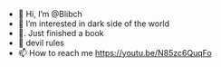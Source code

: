 - 👋 Hi, I’m @Blibch
- 👀 I’m interested in dark side of the world 
- 🌱. Just finished a book 
- 💞️  devil rules 
- 📫 How to reach me https://youtu.be/N85zc6QuqFo

<!---
Blibch/Blibch is a ✨ special ✨ repository because its `README.md` (this file) appears on your GitHub profile.
You can click the Preview  link to take a look at your changes.
--->
